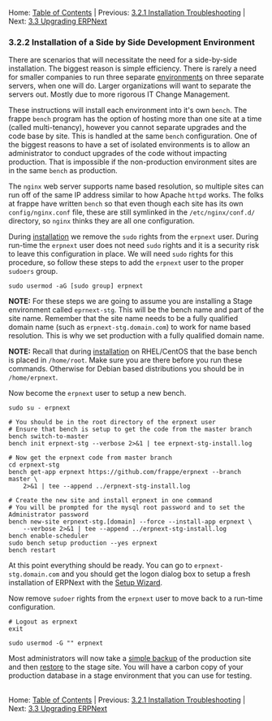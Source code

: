 Home: [Table of Contents](../ "Table of Contents") | Previous: [3.2.1 Installation Troubleshooting](install-trouble "Installation Troubleshooting") | Next: [3.3 Upgrading ERPNext](upgrade "Upgrading ERPNext")

### 3.2.2 Installation of a Side by Side Development Environment

There are scenarios that will necessitate the need for a side-by-side installation. The biggest reason is simple efficiency. There is rarely a need for smaller companies to run three separate [environments](install#Env "Operating Environments") on three separate servers, when one will do. Larger organizations will want to separate the servers out. Mostly due to more rigorous IT Change Management.

These instructions will install each environment into it's own `bench`. The frappe `bench` program has the option of hosting more than one site at a time (called multi-tenancy), however you cannot separate upgrades and the code base by site. This is handled at the same `bench` configuration. One of the biggest reasons to have a set of isolated environments is to allow an administrator to conduct upgrades of the code without impacting production. That is impossible if the non-production environment sites are in the same `bench` as production.

The `nginx` web server supports name based resolution, so multiple sites can run off of the same IP address similar to how Apache `httpd` works. The folks at frappe have written `bench` so that even though each site has its own `config/nginx.conf` file, these are still symlinked in the `/etc/nginx/conf.d/` directory, so `nginx` thinks they are all one configuration.

During [installation](install "Installing ERPNext") we remove the `sudo` rights from the `erpnext` user. During run-time the `erpnext` user does not need `sudo` rights and it is a security risk to leave this configuration in place. We will need `sudo` rights for this procedure, so follow these steps to add the `erpnext` user to the proper `sudoers` group.

    sudo usermod -aG [sudo group] erpnext

**NOTE:** For these steps we are going to assume you are installing a Stage environment called `eprnext-stg`. This will be the bench name and part of the site name. Remember that the site name needs to be a fully qualified domain name (such as `erpnext-stg.domain.com`) to work for name based resolution. This is why we set production with a fully qualified domain name.

**NOTE:** Recall that during [installation](install "Installing ERPNext") on RHEL/CentOS that the base bench is placed in `/home/root`. Make sure you are there before you run these commands. Otherwise for Debian based distributions you should be in `/home/erpnext`.

Now become the `erpnext` user to setup a new bench.

    sudo su - erpnext

    # You should be in the root directory of the erpnext user
    # Ensure that bench is setup to get the code from the master branch
    bench switch-to-master
    bench init erpnext-stg --verbose 2>&1 | tee erpnext-stg-install.log

    # Now get the erpnext code from master branch
    cd erpnext-stg
    bench get-app erpnext https://github.com/frappe/erpnext --branch master \
        2>&1 | tee --append ../erpnext-stg-install.log

    # Create the new site and install erpnext in one command
    # You will be prompted for the mysql root password and to set the Administrator password
    bench new-site erpnext-stg.[domain] --force --install-app erpnext \
        --verbose 2>&1 | tee --append ../erpnext-stg-install.log
    bench enable-scheduler
    sudo bench setup production --yes erpnext
    bench restart

At this point everything should be ready. You can go to `erpnext-stg.domain.com` and you should get the logon dialog box to setup a fresh installation of ERPNext with the [Setup Wizard](../setup/setup "The Setup Wizard").

Now remove `sudoer` rights from the `erpnext` user to move back to a run-time configuration.

    # Logout as erpnext
    exit

    sudo usermod -G "" erpnext

Most administrators will now take a [simple backup](backup#Simple "Backing up ERPNext") of the production site and then [restore](restore "Restoring from a Previous Backup") to the stage site. You will have a carbon copy of your production database in a stage environment that you can use for testing.<br /><br />

Home: [Table of Contents](../ "Table of Contents") | Previous: [3.2.1 Installation Troubleshooting](install-trouble "Installation Troubleshooting") | Next: [3.3 Upgrading ERPNext](upgrade "Upgrading ERPNext")
